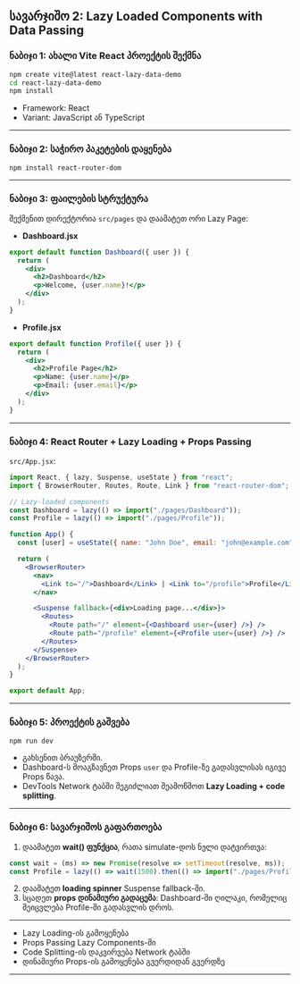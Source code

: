 
## **სავარჯიშო 2: Lazy Loaded Components with Data Passing**

### **ნაბიჯი 1: ახალი Vite React პროექტის შექმნა**

```bash
npm create vite@latest react-lazy-data-demo
cd react-lazy-data-demo
npm install
```

* Framework: React
* Variant: JavaScript ან TypeScript

---

### **ნაბიჯი 2: საჭირო პაკეტების დაყენება**

```bash
npm install react-router-dom
```

---

### **ნაბიჯი 3: ფაილების სტრუქტურა**

შექმენით დირექტორია `src/pages` და დაამატეთ ორი Lazy Page:

* **Dashboard.jsx**

```jsx
export default function Dashboard({ user }) {
  return (
    <div>
      <h2>Dashboard</h2>
      <p>Welcome, {user.name}!</p>
    </div>
  );
}
```

* **Profile.jsx**

```jsx
export default function Profile({ user }) {
  return (
    <div>
      <h2>Profile Page</h2>
      <p>Name: {user.name}</p>
      <p>Email: {user.email}</p>
    </div>
  );
}
```

---

### **ნაბიჯი 4: React Router + Lazy Loading + Props Passing**

`src/App.jsx`:

```jsx
import React, { lazy, Suspense, useState } from "react";
import { BrowserRouter, Routes, Route, Link } from "react-router-dom";

// Lazy-loaded components
const Dashboard = lazy(() => import("./pages/Dashboard"));
const Profile = lazy(() => import("./pages/Profile"));

function App() {
  const [user] = useState({ name: "John Doe", email: "john@example.com" });

  return (
    <BrowserRouter>
      <nav>
        <Link to="/">Dashboard</Link> | <Link to="/profile">Profile</Link>
      </nav>

      <Suspense fallback={<div>Loading page...</div>}>
        <Routes>
          <Route path="/" element={<Dashboard user={user} />} />
          <Route path="/profile" element={<Profile user={user} />} />
        </Routes>
      </Suspense>
    </BrowserRouter>
  );
}

export default App;
```

---

### **ნაბიჯი 5: პროექტის გაშვება**

```bash
npm run dev
```

* გახსენით ბრაუზერში.
* Dashboard-ს მოაგზავნეთ Props `user` და Profile-ზე გადასვლისას იგივე Props წავა.
* DevTools Network ტაბში შეგიძლიათ შეამოწმოთ **Lazy Loading + code splitting**.

---

### **ნაბიჯი 6: სავარჯიშოს გაფართოება**

1. დაამატეთ **wait() ფუნქცია**, რათა simulate-დოს ნელი დატვირთვა:

```js
const wait = (ms) => new Promise(resolve => setTimeout(resolve, ms));
const Profile = lazy(() => wait(1500).then(() => import("./pages/Profile")));
```

2. დაამატეთ **loading spinner** Suspense fallback-ში.
3. სცადეთ **props დინამიური გადაცემა**: Dashboard-ში ღილაკი, რომელიც შეიცვლება Profile-ში გადასვლის დროს.

---

* Lazy Loading-ის გამოყენება
* Props Passing Lazy Components-ში
* Code Splitting-ის დაკვირვება Network ტაბში
* დინამიური Props-ის გამოყენება გვერდიდან გვერდზე

---

